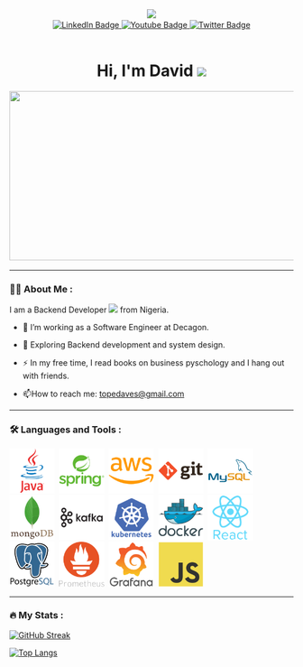 <div id="header" align="center">
  <img src="https://media.giphy.com/media/M9gbBd9nbDrOTu1Mqx/giphy.gif" width="100"/>
  <div id="badges">
  <a href="https://www.linkedin.com/in/david-abejirin/">
    <img src="https://img.shields.io/badge/LinkedIn-blue?style=for-the-badge&logo=linkedin&logoColor=white" alt="LinkedIn Badge"/>
  </a>
  <a href="#">
    <img src="https://img.shields.io/badge/YouTube-red?style=for-the-badge&logo=youtube&logoColor=white" alt="Youtube Badge"/>
  </a>
  <a href="https://twitter.com/dxdxcoder">
    <img src="https://img.shields.io/badge/Twitter-blue?style=for-the-badge&logo=twitter&logoColor=white" alt="Twitter Badge"/>
  </a>
</div>
<img src="https://komarev.com/ghpvc/?username=codekonnects&style=flat-square&color=blue" alt=""/>
<h1>
  Hi, I'm David
  <img src="https://media.giphy.com/media/hvRJCLFzcasrR4ia7z/giphy.gif" width="30px"/>
</h1>
</div>
<div align="center">
  <img src="https://media.giphy.com/media/dWesBcTLavkZuG35MI/giphy.gif" width="600" height="300"/>
</div>

 --- 

### :man_technologist: About Me :
I am a Backend Developer <img src="https://media.giphy.com/media/WUlplcMpOCEmTGBtBW/giphy.gif" width="30"> from Nigeria.
- :telescope: I’m working as a Software Engineer at Decagon.

- :seedling: Exploring Backend development and system design.

- :zap: In my free time, I read books on business pyschology and I hang out with friends.

-  :mailbox:How to reach me: topedaves@gmail.com

---

### :hammer_and_wrench: Languages and Tools :
<div>
  <img src="https://github.com/devicons/devicon/blob/master/icons/java/java-original-wordmark.svg" title="Java" alt="Java" width="80" height="80"/>&nbsp;
  <img src="https://github.com/devicons/devicon/blob/master/icons/spring/spring-original-wordmark.svg" title="Spring" alt="Spring" width="80" height="80"/>&nbsp;
 <img src="https://github.com/devicons/devicon/blob/master/icons/amazonwebservices/amazonwebservices-plain-wordmark.svg" title="AWS" alt="AWS" width="80" height="80"/>&nbsp;
  <img src="https://github.com/devicons/devicon/blob/master/icons/git/git-original-wordmark.svg" title="Git" **alt="Git" width="80" height="80"/>&nbsp;
  <img src="https://github.com/devicons/devicon/blob/master/icons/mysql/mysql-original-wordmark.svg" title="mysql" **alt="mysql" width="80" height="80"/>&nbsp;
  <img src="https://github.com/devicons/devicon/blob/master/icons/mongodb/mongodb-original-wordmark.svg" title="MongoDb" **alt="MongoDb" width="80" height="80"/>&nbsp;
  <img src="https://github.com/devicons/devicon/blob/master/icons/apachekafka/apachekafka-original-wordmark.svg" title="apachekafka" **alt="apachekafka" width="80" height="80"/>&nbsp;
  <img src="https://github.com/devicons/devicon/blob/master/icons/kubernetes/kubernetes-plain-wordmark.svg" title="kubernetes" **alt="kubernetes" width="80" height="80"/>&nbsp;
  <img src="https://github.com/devicons/devicon/blob/master/icons/docker/docker-original-wordmark.svg" title="docker" **alt="docker" width="80" height="80"/>&nbsp;  
  <img src="https://github.com/devicons/devicon/blob/master/icons/react/react-original-wordmark.svg" title="react" **alt="react" width="80" height="80"/>&nbsp;  
  <img src="https://github.com/devicons/devicon/blob/master/icons/postgresql/postgresql-original-wordmark.svg" title="postgresql" **alt="postgresql" width="80" height="80"/>&nbsp;  
  <img src="https://github.com/devicons/devicon/blob/master/icons/prometheus/prometheus-original-wordmark.svg" title="prometheus" **alt="prometheus" width="80" height="80"/>&nbsp; 
  <img src="https://github.com/devicons/devicon/blob/master/icons/grafana/grafana-original-wordmark.svg" title="grafana" **alt="grafana" width="80" height="80"/>&nbsp; 
  <img src="https://github.com/devicons/devicon/blob/master/icons/javascript/javascript-original.svg" title="javascript" **alt="javascript" width="80" height="80"/>&nbsp; 
  </div>
  
  ---

### :fire: My Stats :
[![GitHub Streak](http://github-readme-streak-stats.herokuapp.com?user=codekonnects&theme=dark&background=000000)](https://git.io/streak-stats)

[![Top Langs](https://github-readme-stats.vercel.app/api/top-langs/?username=codekonnects&layout=compact&theme=vision-friendly-dark)](https://github.com/codekonnects/github-readme-stats)



